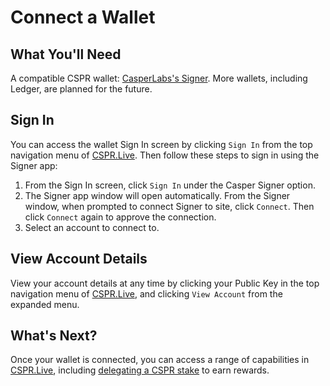 # Connect a Wallet

## What You'll Need

A compatible CSPR wallet: [CasperLabs's Signer](SignerGuide.md). More wallets, including Ledger, are planned for the future.

## Sign In

You can access the wallet Sign In screen by clicking `Sign In` from the top navigation menu of [CSPR.Live](https://cspr.live). Then follow these steps to sign in using the Signer app:

1. From the Sign In screen, click `Sign In` under the Casper Signer option.
2. The Signer app window will open automatically. From the Signer window, when prompted to connect Signer to site, click `Connect`. Then click `Connect` again to approve the connection.
3. Select an account to connect to.

## View Account Details

View your account details at any time by clicking your Public Key in the top navigation menu of [CSPR.Live](https://cspr.live), and clicking `View Account` from the expanded menu.

## What's Next?

Once your wallet is connected, you can access a range of capabilities in [CSPR.Live](https://cspr.live), including [delegating a CSPR stake](Delegating-CSPR-Stake.md) to earn rewards.

